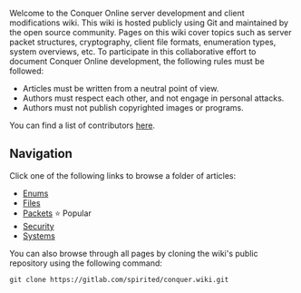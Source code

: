 Welcome to the Conquer Online server development and client modifications wiki. This wiki is hosted publicly using Git and maintained by the open source community. Pages on this wiki cover topics such as server packet structures, cryptography, client file formats, enumeration types, system overviews, etc. To participate in this collaborative effort to document Conquer Online development, the following rules must be followed:

* Articles must be written from a neutral point of view.
* Authors must respect each other, and not engage in personal attacks.
* Authors must not publish copyrighted images or programs.

You can find a list of contributors [here](Contributors).

## Navigation
Click one of the following links to browse a folder of articles:

* [Enums](Enums/Enums)
* [Files](Files/Files)
* [Packets](Packets/Packets) :star: Popular
* [Security](Security/Security)
* [Systems](Systems/Systems)

You can also browse through all pages by cloning the wiki's public repository using the following command:
```
git clone https://gitlab.com/spirited/conquer.wiki.git
```
